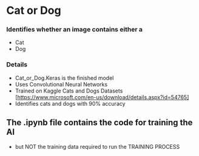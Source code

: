 # Cat or Dog

### Identifies whether an image contains either a 
- Cat
- Dog

### Details

- Cat_or_Dog.Keras is the finished model
- Uses Convolutional Neural Networks
- Trained on Kaggle Cats and Dogs Datasets [https://www.microsoft.com/en-us/download/details.aspx?id=54765]
- Identifies cats and dogs with 90% accuracy

  
## The .ipynb file contains the code for training the AI 
- but NOT the training data required to run the TRAINING PROCESS
